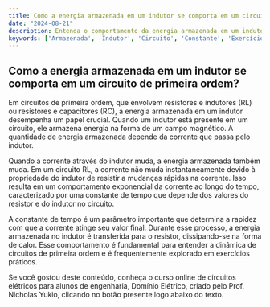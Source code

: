 ```yaml
---
title: Como a energia armazenada em um indutor se comporta em um circuito de primeira ordem?
date: "2024-08-21"
description: Entenda o comportamento da energia armazenada em um indutor em circuitos de primeira ordem.
keywords: ['Armazenada', 'Indutor', 'Circuito', 'Constante', 'Exercício', 'Corrente', 'Energia']
---
```


## Como a energia armazenada em um indutor se comporta em um circuito de primeira ordem?

Em circuitos de primeira ordem, que envolvem resistores e indutores (RL) ou resistores e capacitores (RC), a energia armazenada em um indutor desempenha um papel crucial. Quando um indutor está presente em um circuito, ele armazena energia na forma de um campo magnético. A quantidade de energia armazenada depende da corrente que passa pelo indutor.

Quando a corrente através do indutor muda, a energia armazenada também muda. Em um circuito RL, a corrente não muda instantaneamente devido à propriedade do indutor de resistir a mudanças rápidas na corrente. Isso resulta em um comportamento exponencial da corrente ao longo do tempo, caracterizado por uma constante de tempo que depende dos valores do resistor e do indutor no circuito.

A constante de tempo é um parâmetro importante que determina a rapidez com que a corrente atinge seu valor final. Durante esse processo, a energia armazenada no indutor é transferida para o resistor, dissipando-se na forma de calor. Esse comportamento é fundamental para entender a dinâmica de circuitos de primeira ordem e é frequentemente explorado em exercícios práticos.

Se você gostou deste conteúdo, conheça o curso online de circuitos elétricos para alunos de engenharia, Domínio Elétrico, criado pelo Prof. Nicholas Yukio, clicando no botão presente logo abaixo do texto.